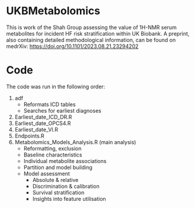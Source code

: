 # UKBMetabolomics
This is work of the Shah Group assessing the value of 1H-NMR serum metabolites for incident HF risk stratification within UK Biobank. A preprint, also containing detailed methodological information, can be found on medrXiv: https://doi.org/10.1101/2023.08.21.23294202

# Code
The code was run in the following order:
1. adf
   - Reformats ICD tables
   - Searches for earliest diagnoses
2. Earliest_date_ICD_DR.R
3. Earliest_date_OPCS4.R
4. Earliest_date_VI.R
5. Endpoints.R
6. Metabolomics_Models_Analysis.R (main analysis)
   - Reformatting, exclusion
   - Baseline characteristics
   - Individual metabolite associations
   - Partition and model building
   - Model assessment
        - Absolute & relative
        - Discrimination & calibration
        - Survival stratification
        - Insights into feature utilisation
